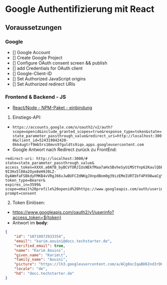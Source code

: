# Google Authentifizierung mit React
## Voraussetzungen
### Google
- [] Google Account
- [] Create Google Project
- [] Configure OAuth consent screen && publish
- [] add Credentials for OAuth client
- [] Google-Client-ID
- [] Set Authorized JavaScript origins
- [] Set Authorized redirect URIs

### Frontend & Backend - JS
- [React/Node - NPM-Paket -  einbindung](./google_auth_js.md)

1. Einstiegs-API: 
- `https://accounts.google.com/o/oauth2/v2/auth?scope=openid&include_granted_scopes=true&response_type=token&state=state_parameter_passthrough_value&redirect_uri=http://localhost:3000&client_id=524319842420-0kk4ugtrf9mb5rs16mvs97guldts9iqo.apps.googleusercontent.com`
- Google Antwort nach Redirect zurück zu FrontEnd: 
```
redirect-uri: http://localhost:3000/#
state=state_parameter_passthrough_value&
access_token=XXXX.a0AfB_byBCVfORJ1UsNEkfMaa7aHxSBvheSyUiMStYnp62KaulQbbb0yd3f0QeuX4h9CQGVER-9I3Hx5l80a2Oye8eH9J0LZ-OyAWmfaFSBkdyFMKB4vVRgJ66vJwBUFCZdNKgJXnpdBom0g39izEMeIURTIbf4PX98waCgYKAe8SARASFQHGX2MigICzhPaxgbQX1cAP8v0CuA0169&
token_type=Bearer&
expires_in=3599&
scope=email%20profile%20openid%20https://www.googleapis.com/auth/userinfo.email%20https://www.googleapis.com/auth/userinfo.profile&authuser=0&hd=docc.techstarter.de&
prompt=consent
```

2. Token Einlösen:
- https://www.googleapis.com/oauth2/v1/userinfo?access_token=${token}
- Antwort im **body**:
```JSON
{
    "id": "10710972933354",
    "email": "karim.aouini@docc.techstarter.de",
    "verified_email": true,
    "name": "Karim Aouini",
    "given_name": "Karim\t",
    "family_name": "Aouini",
    "picture": "https://lh3.googleusercontent.com/a/ACg8ocIqaBD6Ind3rDHkOYM1ZBrZtCgEfAe6IRaZDrj7ERc=s96-c",
    "locale": "de",
    "hd": "docc.techstarter.de"
}
```